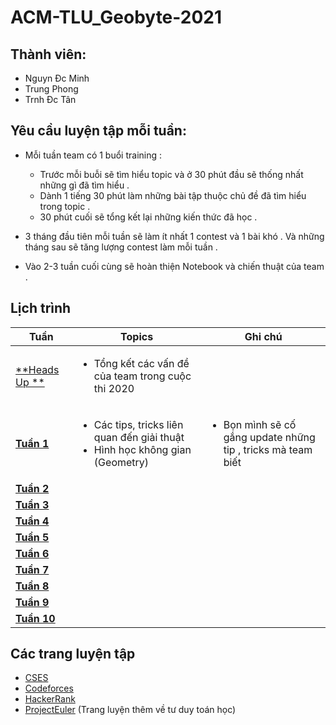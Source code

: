 # ACM-TLU_Geobyte-2021
## Thành viên:
- Nguyn Đc Minh
- Trung Phong
- Trnh Đc Tân

## Yêu cầu luyện tập mỗi tuần:
- Mỗi tuần team có 1 buổi training : </br>

    * Trước mỗi buỗi sẽ tìm hiểu topic và ở 30 phút đầu sẽ thống nhất những gì đã tìm hiểu .  
    * Dành 1 tiếng 30 phút làm những bài tập thuộc chủ đề đã tìm hiểu trong topic .
    * 30 phút cuối sẽ tổng kết lại những kiến thức đã học .
- 3 tháng đầu tiên mỗi tuần sẽ làm ít nhất 1 contest và 1 bài khó . Và những tháng sau sẽ tăng lượng contest làm mỗi tuần .
- Vào 2-3 tuần cuối cùng sẽ hoàn thiện Notebook và chiến thuật của team .
## Lịch trình
|Tuần|Topics|Ghi chú|
| --- | --- | --- |
|[**Heads Up **](https://github.com/Drake1st/ACM-OLP-2021-TLU)| <ul><li>Tổng kết các vấn đề của team trong cuộc thi 2020 </li> ||
|[**Tuần 1**](https://github.com/Drake1st/ACM-OLP-2021-TLU)|<ul><li> Các tips, tricks liên quan đến giải thuật</li><li> Hình học không gian (Geometry) </li> |<ul><li> Bọn mình sẽ cố gắng update những tip , tricks mà team biết </li>|
|[**Tuần 2**](https://github.com/Drake1st/ACM-OLP-2021-TLU)|||
|[**Tuần 3**](https://github.com/Drake1st/ACM-OLP-2021-TLU)|||
|[**Tuần 4**](https://github.com/Drake1st/ACM-OLP-2021-TLU)|||
|[**Tuần 5**](https://github.com/Drake1st/ACM-OLP-2021-TLU)|||
|[**Tuần 6**](https://github.com/Drake1st/ACM-OLP-2021-TLU)|||
|[**Tuần 7**](https://github.com/Drake1st/ACM-OLP-2021-TLU)|||
|[**Tuần 8**](https://github.com/Drake1st/ACM-OLP-2021-TLU)|||
|[**Tuần 9**](https://github.com/Drake1st/ACM-OLP-2021-TLU)|||
|[**Tuần 10**](https://github.com/Drake1st/ACM-OLP-2021-TLU)|||


## Các trang luyện tập
   - [CSES](https://cses.fi/problemset/)
   - [Codeforces](https://codeforces.com/)
   - [HackerRank](https://www.hackerrank.com/)
   - [ProjectEuler](https://projecteuler.net/) (Trang luyện thêm về tư duy toán học)


